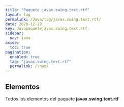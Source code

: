 ```yaml
---
title: "Paquete javax.swing.text.rtf"
layout: tag
permalink: /Java/tag/javax.swing.text.rtf/
date: 2020-12-29
key: Javapaquetejavax.swing.text.rtf
sidebar: 
  nav: java
aside: 
  toc: true
pagination: 
  enabled: true
  tag: "javax.swing.text.rtf"
  permalink: /:num/
---
```


<h2>Elementos</h2>
Todos los elementos del paquete <strong>javax.swing.text.rtf</strong>
